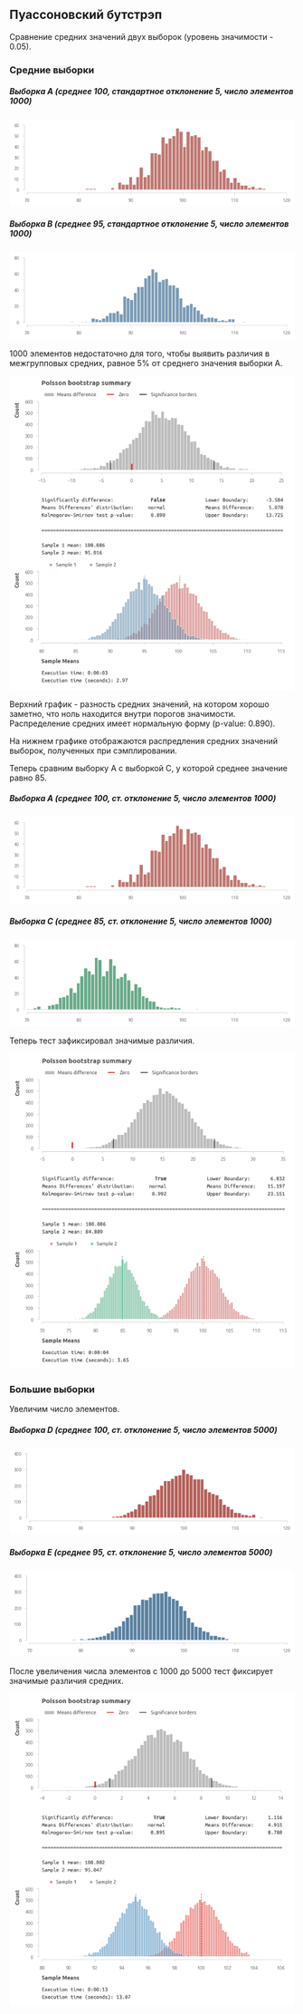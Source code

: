## Пуассоновский бутстрэп 
Cравнение средних значений двух выборок (уровень значимости - 0.05).

### Средние выборки

##### Выборка A (среднее 100, стандартное отклонение 5, число элементов 1000)
<img src='img/a.png'>

##### Выборка B (среднее 95, стандартное отклонение 5, число элементов 1000)
<img src='img/b.png'>

1000 элементов недостаточно для того, чтобы выявить различия в межгрупповых средних, равное 5% от среднего значения выборки А. <br>

<img src='img/poisson1.png'>

Верхний график - разность средних значений, на котором хорошо заметно, что ноль находится внутри порогов значимости. 
Распределение средних имеет нормальную форму (p-value: 0.890).

На нижнем графике отображаются распредления средних значений выборок, полученных при сэмплировании.

Теперь сравним выборку А с выборкой С, у которой среднее значение равно 85.

##### Выборка A (среднее 100, ст. отклонение 5, число элементов 1000)
<img src='img/a.png'>

##### Выборка C (среднее 85, ст. отклонение 5, число элементов 1000)
<img src='img/c.png'>

Теперь тест зафиксировал значимые различия. 

<img src='img/poisson2.png'>

### Большие выборки

Увеличим число элементов.

##### Выборка D (среднее 100, ст. отклонение 5, число элементов 5000)
<img src='img/d.png'>

##### Выборка E (среднее 95, ст. отклонение 5, число элементов 5000)
<img src='img/e.png'>

После увеличения числа элементов с 1000 до 5000 тест фиксирует значимые различия средних. 

<img src='img/poisson3.png'>












